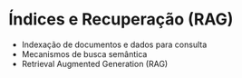 # Índices e Recuperação (RAG)

- Indexação de documentos e dados para consulta
- Mecanismos de busca semântica
- Retrieval Augmented Generation (RAG)